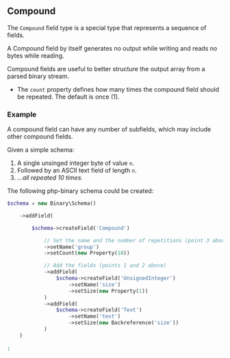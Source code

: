 ## Compound

The `Compound` field type is a special type that represents a sequence of fields.

A Compound field by itself generates no output while writing and reads no bytes while reading.

Compound fields are useful to better structure the output array from a parsed binary stream.

* The `count` property defines how many times the compound field should be repeated. The default is once (1).

### Example

A compound field can have any number of subfields, which may include other compound fields.

Given a simple schema:

1. A single unsinged integer byte of value `n`.
2. Followed by an ASCII text field of length `n`.
3. *...all repeated 10 times.*

The following php-binary schema could be created:

```php
$schema = new Binary\Schema()

    ->addField(

        $schema->createField('Compound')

            // Set the name and the number of repetitions (point 3 above)
            ->setName('group')
            ->setCount(new Property(10))

            // Add the fields (points 1 and 2 above)
            ->addField(
                $schema->createField('UnsignedInteger')
                    ->setName('size')
                    ->setSize(new Property(1))
            )
            ->addField(
                $schema->createField('Text')
                    ->setName('text')
                    ->setSize(new Backreference('size'))
            )
    )

;
```
